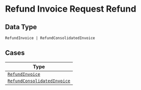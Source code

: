 
# Refund Invoice Request Refund

## Data Type

`RefundInvoice | RefundConsolidatedInvoice`

## Cases

| Type |
|  --- |
| [`RefundInvoice`](../../../doc/models/refund-invoice.md) |
| [`RefundConsolidatedInvoice`](../../../doc/models/refund-consolidated-invoice.md) |

